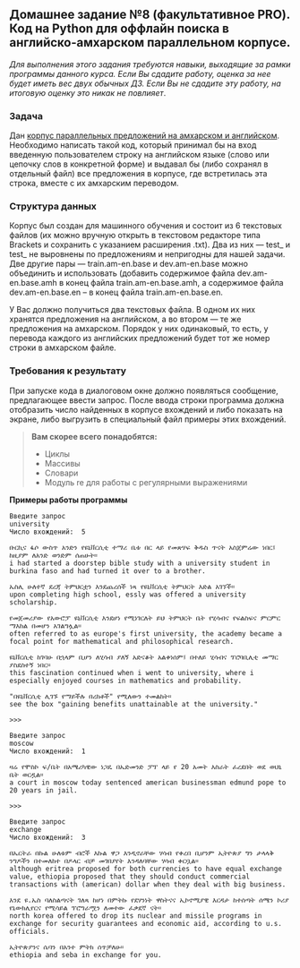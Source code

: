 ## Домашнее задание №8 (факультативное PRO). Код на Python для оффлайн поиска в английско-амхарском параллельном корпусе.

*Для выполнения этого задания требуются навыки, выходящие за рамки программы данного курса. Если Вы сдадите работу, оценка за нее будет иметь вес двух обычных ДЗ. Если Вы не сдадите эту работу, на итоговую оценку это никак не повлияет*.  
  
  ### Задача
Дан [корпус параллельных предложений на амхарском и английском](https://www.findke.ovgu.de/findke/en/Research/Data+Sets/Amharic_English+Parallel+Corpus-p-1144.html). Необходимо написать такой код, который принимал бы на вход введенную пользователем строку на английском языке (слово или цепочку слов в конкретной форме) и выдавал бы (либо сохранял в отдельный файл) все предложения в корпусе, где встретилась эта строка, вместе с их амхарским переводом.

### Структура данных

Корпус был создан для машинного обучения и состоит из 6 текстовых файлов (их можно вручную открыть в текстовом редакторе типа Brackets и сохранить с указанием расширения .txt). Два из них — test_ и test_ не выровнены по предложениям и непригодны для нашей задачи. Две другие пары — train.am-en.base и dev.am-en.base можно объединить и использовать (добавить содержимое файла dev.am-en.base.amh в конец файла train.am-en.base.amh, а содержимое файла dev.am-en.base.en – в конец файла train.am-en.base.en.  

У Вас должно получиться два текстовых файла. В одном их них хранятся предложения на английском, а во втором — те же предложения на амхарском. Порядок у них одинаковый, то есть, у перевода каждого из английских предложений будет тот же номер строки в амхарском файле.  

### Требования к результату

При запуске кода в диалоговом окне должно появляться сообщение, предлагающее ввести запрос. После ввода строки программа должна отобразить число найденных в корпусе вхождений и либо показать на экране, либо выгрузить в специальный файл примеры этих вхождений.

>**Вам скорее всего понадобятся:** 
>
>- Циклы
>- Массивы  
>- Словари  
>- Модуль re для работы с регулярными выражениями  

**Примеры работы программы**

``` 
Введите запрос
university
Число вхождений:  5 

ቡርኪና ፋሶ ውስጥ አንድን የዩኒቨርሲቲ ተማሪ ቤቱ በር ላይ የመጽሃፍ ቅዱስ ጥናት አስጀምሬው ነበር፤ ከዚያም ለአንድ ወንድም ሰጠሁት።
i had started a doorstep bible study with a university student in burkina faso and had turned it over to a brother. 

ኤስሊ ሁለተኛ ደረጃ ትምህርቷን እንደጨረሰች ነጻ የዩኒቨርሲቲ ትምህርት እድል አገኘች።
upon completing high school, essly was offered a university scholarship. 

የመጀመሪያው የአውሮፓ ዩኒቨርሲቲ እንደሆነ የሚነገርለት ይህ ትምህርት ቤት የሂሳብና የፍልስፍና ምርምር ማእከል በመሆን አገልግሏል።
often referred to as europe's first university, the academy became a focal point for mathematical and philosophical research. 

ዩኒቨርሲቲ ከገባሁ በኋላም ቢሆን ለሂሳብ ያለኝ አድናቆት አልቀነሰም፤ በተለይ ሂሳብና ፕሮባቢሊቲ መማር ያስደስተኝ ነበር።
this fascination continued when i went to university, where i especially enjoyed courses in mathematics and probability. 

"በዩኒቨርሲቲ ሊገኙ የማይችሉ በረከቶች" የሚለውን ተመልከት።
see the box "gaining benefits unattainable at the university." 

>>>

Введите запрос
moscow
Число вхождений:  1 

ዛሬ የሞስኮ ፍ/ቤት በአሜሪካዊው ነጋዴ በኤድመንድ ፓፕ ላይ የ 20 አመት እስራት ፈረደበት ወደ ወህኒ ቤት ወርዷል።
a court in moscow today sentenced american businessman edmund pope to 20 years in jail. 

>>> 

Введите запрос
exchange
Число вхождений:  3 

በኤርትራ በኩል ሁለቱም ብሮች እኩል ዋጋ እንዲኖራቸው ሃሳብ የቀረበ ቢሆንም ኢትዮጵያ ግን ታላላቅ ንግዶችን በተመለከተ በዶላር ብቻ መገበያየት እንዳለባቸው ሃሳብ ቀርቧል።
although eritrea proposed for both currencies to have equal exchange value, ethiopia proposed that they should conduct commercial transactions with (american) dollar when they deal with big business. 

እንደ ዩ.ኤስ ባለስልጣናት ገለጻ ከሆነ በምትኩ የደሃንነት ዋስትናና ኢኮኖሚያዊ እርዳታ ከተሰጣት ሰሜን ኮሪያ የኒውክሊየርና የሚሳይል ፕሮግራሟን ለመተው ፈቃደኛ ናት።
north korea offered to drop its nuclear and missile programs in exchange for security guarantees and economic aid, according to u.s. officials. 

ኢትዮጵያንና ሴባን በአንተ ምትክ ሰጥቻለሁ።
ethiopia and seba in exchange for you. 
```
>>>
